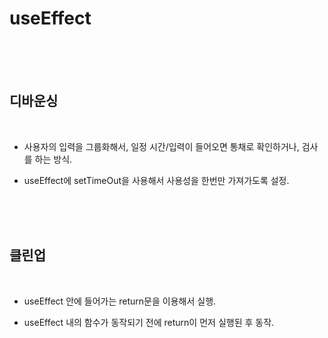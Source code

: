 # useEffect




<Br>
<Br>
<Br>

## 디바운싱

<Br>

* 사용자의 입력을 그룹화해서, 일정 시간/입력이 들어오면 통채로 확인하거나, 검사를 하는 방식.

* useEffect에 setTimeOut을 사용해서 사용성을 한번만 가져가도록 설정.


<Br>
<Br>
<Br>


## 클린업

<Br>

* useEffect 안에 들어가는 return문을 이용해서 실행.

* useEffect 내의 함수가 동작되기 전에 return이 먼저 실행된 후 동작.